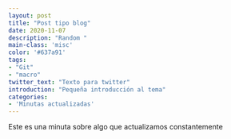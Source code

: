 ```yaml
---
layout: post
title: "Post tipo blog"
date: 2020-11-07 
description: "Random "
main-class: 'misc'
color: '#637a91'
tags:
- "Git"
- "macro"
twitter_text: "Texto para twitter"
introduction: "Pequeña introducción al tema"
categories: 
- 'Minutas actualizadas'
---
```


Este es una minuta sobre algo que actualizamos constantemente